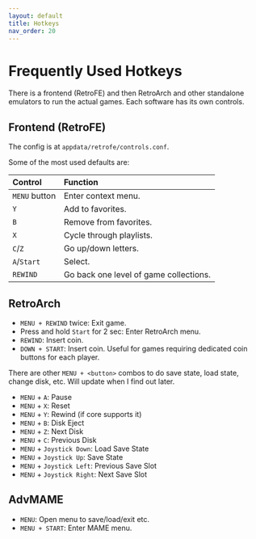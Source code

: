 ```yaml
---
layout: default
title: Hotkeys
nav_order: 20
---
```


# Frequently Used Hotkeys

There is a frontend (RetroFE) and then RetroArch and other standalone emulators to run the actual games. Each software has its own controls.

## Frontend (RetroFE)

The config is at `appdata/retrofe/controls.conf`.

Some of the most used defaults are:

| Control   | Function |
|:----------|:---------|
|`MENU` button | Enter context menu. |
|`Y` | Add to favorites. |
|`B` | Remove from favorites. |
|`X` | Cycle through playlists. |
|`C`/`Z` | Go up/down letters. |
|`A`/`Start` | Select. |
|`REWIND` | Go back one level of game collections. |

## RetroArch

- `MENU + REWIND` twice: Exit game.
- Press and hold `Start` for 2 sec: Enter RetroArch menu.
- `REWIND`: Insert coin.
- `DOWN + START`: Insert coin. Useful for games requiring dedicated coin buttons for each player.

There are other `MENU + <button>` combos to do save state, load state, change disk, etc. Will update when I find out later.

- `MENU` + `A`: Pause
- `MENU` + `X`: Reset
- `MENU` + `Y`: Rewind (if core supports it)
- `MENU` + `B`: Disk Eject
- `MENU` + `Z`: Next Disk
- `MENU` + `C`: Previous Disk
- `MENU` + `Joystick Down`: Load Save State
- `MENU` + `Joystick Up`:  Save State
- `MENU` + `Joystick Left`:  Previous Save Slot
- `MENU` + `Joystick Right`: Next Save Slot

## AdvMAME
- `MENU`: Open menu to save/load/exit etc.
- `MENU + START`: Enter MAME menu.

